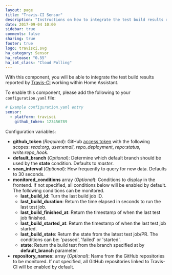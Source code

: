 ```yaml
---
layout: page
title: "Travis-CI Sensor"
description: "Instructions on how to integrate the test build results reported by Travis-CI within Home Assistant."
date: 2017-09-04 10:00
sidebar: true
comments: false
sharing: true
footer: true
logo: travisci.svg
ha_category: Sensor
ha_release: "0.55"
ha_iot_class: "Cloud Polling"
---
```


With this component, you will be able to integrate the test build results reported by [Travis-CI](https://travis-ci.org/) working within Home Assistant.

To enable this component, please add the following to your `configuration.yaml` file:

```yaml
# Example configuration.yaml entry
sensor:
  - platform: travisci
    github_token: 123456789
```

Configuration variables:

- **github_token** (*Required*): GitHub [access token](https://github.com/settings/applications) with the following scopes: *read:org*, *user:email*, *repo_deployment*, *repo:status*, *write:repo_hook*.
- **default_branch** (*Optional*): Determine which default branch should be used by the **state** condition. Defaults to *master*.
- **scan_interval** (*Optional*): How frequently to query for new data. Defaults to 30 seconds.
- **monitored_conditions** array (*Optional*): Conditions to display in the frontend. If not specified, all conditions below will be enabled by default. The following conditions can be monitored.
  - **last_build_id**: Turn the last build job ID.
  - **last_build_duration**: Return the time elapsed in seconds to run the last test job.
  - **last_build_finished_at**: Return the timestamp of when the last test job finished.
  - **last_build_started_at**: Return the timestamp of when the last test job started.
  - **last_build_state**: Return the state from the latest test job/PR. The conditions can be: 'passed', 'failed' or 'started'.
  - **state**: Return the build test from the branch specified at by **default_branch** parameter.
- **repository_names:** array (*Optional*): Name from the GitHub repositories to be monitored. If not specified, all GitHub repositories linked to Travis-CI will be enabled by default.
